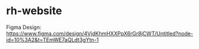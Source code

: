 # rh-website
 
Figma Design:
https://www.figma.com/design/4VjdKhmHXXPpX6rGr8jCWT/Untitled?node-id=10%3A2&t=TEmWE7aQLdt3gYtn-1
